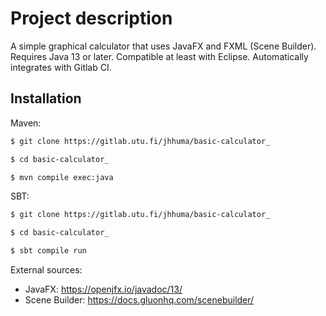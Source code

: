 # Project description

A simple graphical calculator that uses JavaFX and FXML (Scene Builder).
Requires Java 13 or later. Compatible at least with
Eclipse. Automatically
integrates with Gitlab CI.

## Installation

Maven:

```bash
$ git clone https://gitlab.utu.fi/jhhuma/basic-calculator_

$ cd basic-calculator_

$ mvn compile exec:java
```

SBT:

```bash
$ git clone https://gitlab.utu.fi/jhhuma/basic-calculator_

$ cd basic-calculator_

$ sbt compile run
```
  
External sources:

  * JavaFX: https://openjfx.io/javadoc/13/
  * Scene Builder: https://docs.gluonhq.com/scenebuilder/
